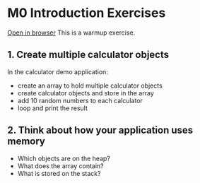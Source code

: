 # M0 Introduction Exercises

[Open in browser](https://mark.show/?source=https://github.com/rofr/java-training/raw/master/docs/M0_Introduction/exercises.md)
This is a warmup exercise.

## 1. Create multiple calculator objects
In the calculator demo application:
- create an array to hold multiple calculator objects
- create calculator objects and store in the array
- add 10 random numbers to each calculator
- loop and print the result

## 2. Think about how your application uses memory
- Which objects are on the heap?
- What does the array contain?
- What is stored on the stack?

